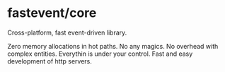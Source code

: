 # fastevent/core
Cross-platform, fast event-driven library.

Zero memory allocations in hot paths. No any magics. No overhead with complex entities. Everythin is under your control. Fast and easy development of http servers.
